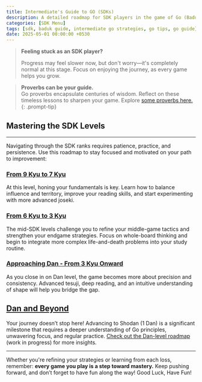```yaml
---
title: Intermediate's Guide to GO (SDKs)
description: A detailed roadmap for SDK players in the game of Go (Baduk), guiding you through intermediate levels and helping you advance with effective strategies and insights.
categories: [SDK Menu]
tags: [sdk, baduk guide, intermediate go strategies, go tips, go guide]
date: 2025-05-01 00:00:00 +0530
---
```


> **Feeling stuck as an SDK player?** 
> 
> Progress may feel slower now, but don't worry—it's completely normal at this stage. Focus on enjoying the journey, as every game helps you grow.

> **Proverbs can be your guide.** <br>
> Go proverbs encapsulate centuries of wisdom. Reflect on these timeless lessons to sharpen your game. Explore <a href="https://en.1200igo.com/proverb" target="_blank">some proverbs here.</a>
{: .prompt-tip}

## Mastering the SDK Levels

---

Navigating through the SDK ranks requires patience, practice, and persistence. Use this roadmap to stay focused and motivated on your path to improvement:

### **[From 9 Kyu to 7 Kyu](/posts/sdk-9kyu)**

At this level, honing your fundamentals is key. Learn how to balance influence and territory, improve your reading skills, and start experimenting with more advanced joseki.

### **[From 6 Kyu to 3 Kyu](/posts/sdk-6kyu)**  

The mid-SDK levels challenge you to refine your middle-game tactics and strengthen your endgame strategies. Focus on whole-board thinking and begin to integrate more complex life-and-death problems into your study routine.

### **[Approaching Dan - From 3 Kyu Onward](/posts/sdk-3kyu)**  

As you close in on Dan level, the game becomes more about precision and consistency. Advanced tesuji, deep reading, and an intuitive understanding of shape will help you bridge the gap.

## [Dan and Beyond](/posts/shodan)

Your journey doesn’t stop here! Advancing to Shodan (1 Dan) is a significant milestone that requires a deeper understanding of Go principles, unwavering focus, and regular practice. [Check out the Dan-level roadmap](/posts/shodan) (work in progress) for more insights.

---
 
Whether you're refining your strategies or learning from each loss, remember: **every game you play is a step toward mastery.** Keep pushing forward, and don’t forget to have fun along the way! Good Luck, Have Fun!